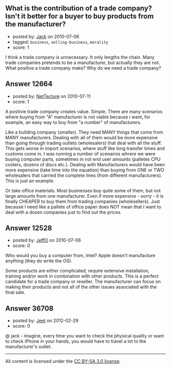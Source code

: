 ## What is the contribution of a trade company? Isn't it better for a buyer to buy products from the manufacturer?

- posted by: [Jack](https://stackexchange.com/users/-1/3751-jack) on 2010-07-06
- tagged: `business`, `selling-business`, `morality`
- score: 1

I think a trade company is unnecessary. It only lengths the chain. Many trade companies pretends to be a manufacturer, but actually they are not. What positive a trade company make? Why do we need a trade company?


## Answer 12664

- posted by: [NetTecture](https://stackexchange.com/users/-1/3350-nettecture) on 2010-07-11
- score: 1

A postivie trade company creates value. Simple. There are many scenarios where buying from "A" manufacturer is not viable because i want, for example, an easy way to buy from "a number" of manufacturers.

Like a building company (smaller). They need MANY things that come from MANY manufacturers. Dealing with all of them would be more expensive than going through trading outlets (wholesalers) that deal with all the stuff. This gets worse in import scenarios, where stuff like long transfer times and customs come in. I was running a number of scenarios whrere we were buying computer parts, sometimes in not end user amounts (palletes CPU coolers, dozens of discs etc.). Dealing with Manufacturers would have been more expensive (take time into the equation) than buying from ONE or TWO wholesalers that carried the complete lines (from different manufacturers). This is just an example.

Or take office materials. Most businesses buy quite some of them, but not large amounts from one manufacturer. Even if more expensive - sorry - it is finally CHEAPER to buy them from trading companies (wholesellers). Just because I need like a pallete of office paper does NOT mean that I want to deal with a dozen companies just to find out the prices.


## Answer 12528

- posted by: [JeffO](https://stackexchange.com/users/-1/1796-jeffo) on 2010-07-06
- score: 0

Who would you buy a computer from, Intel? Apple doesn't manufacture anything (they do write the OS).

Some products are either complicated, require extensive installation, training and/or work in combination with other products. This is a perfect candidate for a trade company or reseller. The manufacturer can focus on making their products and not all of the other issues associated with the final sale.




## Answer 36708

- posted by: [Jeet](https://stackexchange.com/users/-1/16647-jeet) on 2012-02-29
- score: 0

@ jack - imagine, every time you want to check the physical quality or want to check iPhone in your hands, you would have to travel a lot to the manufacturer's outlet.



---

All content is licensed under the [CC BY-SA 3.0 license](https://creativecommons.org/licenses/by-sa/3.0/).
